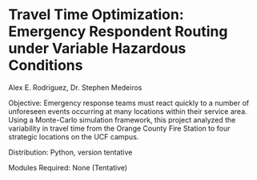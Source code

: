 # Travel Time Optimization: Emergency Respondent Routing under Variable Hazardous Conditions
Alex E. Rodriguez, Dr. Stephen Medeiros

Objective: Emergency response teams must react quickly to a number of unforeseen events occurring at many locations within their service area. Using a Monte-Carlo simulation framework, this project analyzed the variability in travel time from the Orange County Fire Station to four strategic locations on the UCF campus.

Distribution: Python, version tentative

Modules Required: None (Tentative)
